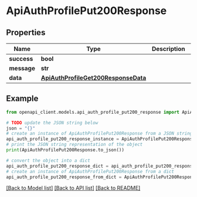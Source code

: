 # ApiAuthProfilePut200Response


## Properties

Name | Type | Description | Notes
------------ | ------------- | ------------- | -------------
**success** | **bool** |  | [optional] 
**message** | **str** |  | [optional] 
**data** | [**ApiAuthProfileGet200ResponseData**](ApiAuthProfileGet200ResponseData.md) |  | [optional] 

## Example

```python
from openapi_client.models.api_auth_profile_put200_response import ApiAuthProfilePut200Response

# TODO update the JSON string below
json = "{}"
# create an instance of ApiAuthProfilePut200Response from a JSON string
api_auth_profile_put200_response_instance = ApiAuthProfilePut200Response.from_json(json)
# print the JSON string representation of the object
print(ApiAuthProfilePut200Response.to_json())

# convert the object into a dict
api_auth_profile_put200_response_dict = api_auth_profile_put200_response_instance.to_dict()
# create an instance of ApiAuthProfilePut200Response from a dict
api_auth_profile_put200_response_from_dict = ApiAuthProfilePut200Response.from_dict(api_auth_profile_put200_response_dict)
```
[[Back to Model list]](../README.md#documentation-for-models) [[Back to API list]](../README.md#documentation-for-api-endpoints) [[Back to README]](../README.md)


